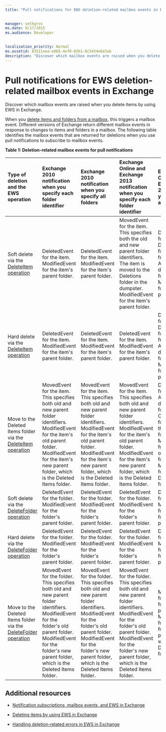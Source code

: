 ```yaml
---
title: "Pull notifications for EWS deletion-related mailbox events in Exchange"
 
 
manager: sethgros
ms.date: 9/17/2015
ms.audience: Developer
 
 
localization_priority: Normal
ms.assetid: 83511eea-e0b5-4ef0-83b1-0c5434e6d3ab
description: "Discover which mailbox events are raised when you delete items by using EWS in Exchange."
---
```


# Pull notifications for EWS deletion-related mailbox events in Exchange

Discover which mailbox events are raised when you delete items by using EWS in Exchange.
  
When you [delete items and folders from a mailbox](deleting-items-by-using-ews-in-exchange.md), this triggers a mailbox event. Different versions of Exchange return different mailbox events in response to changes to items and folders in a mailbox. The following table identifies the mailbox events that are returned for deletions when you use pull notifications to subscribe to mailbox events. 
  
**Table 1: Deletion-related mailbox events for pull notifications**

|**Type of deletion and the EWS operation**|**Exchange 2010 notification when you specify each folder identifier**|**Exchange 2010 notification when you specify all folders**|**Exchange Online and Exchange 2013 notification when you specify each folder identifier**|**Exchange Online and Exchange 2013 when you specify all folders**|
|:-----|:-----|:-----|:-----|:-----|
|Soft delete via the [DeleteItem operation](http://msdn.microsoft.com/library/3e26c416-fa12-476e-bfd2-5c1f4bb7b348%28Office.15%29.aspx) <br/> |DeletedEvent for the item.  <br/> ModifiedEvent for the item's parent folder.  <br/> |DeletedEvent for the item.  <br/> ModifiedEvent for the item's parent folder.  <br/> |MovedEvent for the item. This specifies both the old and new parent folder identifiers. The item is moved to the Deletions folder in the dumpster.  <br/> ModifiedEvent for the item's parent folder.  <br/> |DeletedEvent for the item.  <br/> DeletedEvent for the item from the AllItems default search folder.  <br/> ModifiedEvent for the item's parent folder.  <br/> |
|Hard delete via the [DeleteItem operation](http://msdn.microsoft.com/library/3e26c416-fa12-476e-bfd2-5c1f4bb7b348%28Office.15%29.aspx) <br/> |DeletedEvent for the item.  <br/> ModifiedEvent for the item's parent folder.  <br/> |DeletedEvent for the item.  <br/> ModifiedEvent for the item's parent folder.  <br/> |DeletedEvent for the item.  <br/> ModifiedEvent for the item's parent folder.  <br/> |DeletedEvent for the item.  <br/> DeletedEvent for the item from the AllItems default search folder.  <br/> ModifiedEvent for the item's parent folder.  <br/> |
|Move to the Deleted Items folder via the [DeleteItem operation](http://msdn.microsoft.com/library/3e26c416-fa12-476e-bfd2-5c1f4bb7b348%28Office.15%29.aspx) <br/> |MovedEvent for the item. This specifies both old and new parent folder identifiers.  <br/> ModifiedEvent for the item's old parent folder.  <br/> ModifiedEvent for the item's new parent folder, which is the Deleted Items folder.  <br/> |MovedEvent for the item. This specifies both old and new parent folder identifiers.  <br/> ModifiedEvent for the item's old parent folder.  <br/> ModifiedEvent for the item's new parent folder, which is the Deleted Items folder.  <br/> |MovedEvent for the item. This specifies both old and new parent folder identifiers.  <br/> ModifiedEvent for the item's old parent folder.  <br/> ModifiedEvent for the item's new parent folder, which is the Deleted Items folder.  <br/> |DeletedEvent from the AllItems default search folder.  <br/> CreatedEvent for the item in the AllItems folder.  <br/> ModifiedEvent for the item's original parent folder.  <br/> ModifiedEvent for the Deleted Items folder.  <br/> |
|Soft delete via the [DeleteFolder operation](http://msdn.microsoft.com/library/b0f92682-4895-4bcf-a4a1-e4c2e8403979%28Office.15%29.aspx) <br/> |DeletedEvent for the folder.  <br/> ModifiedEvent for the folder's parent folder.  <br/> |DeletedEvent for the folder.  <br/> ModifiedEvent for the folder's parent folder.  <br/> |DeletedEvent for the folder.  <br/> ModifiedEvent for the folder's parent folder.  <br/> |DeletedEvent for the folder.  <br/> ModifiedEvent for the folder's parent folder.  <br/> |
|Hard delete via the [DeleteFolder operation](http://msdn.microsoft.com/library/b0f92682-4895-4bcf-a4a1-e4c2e8403979%28Office.15%29.aspx) <br/> |DeletedEvent for the folder.  <br/> ModifiedEvent for the folder's parent folder.  <br/> |DeletedEvent for the folder.  <br/> ModifiedEvent for the folder's parent folder.  <br/> |DeletedEvent for the folder.  <br/> ModifiedEvent for the folder's parent folder.  <br/> |DeletedEvent for the folder.  <br/> ModifiedEvent for the folder's parent folder.  <br/> |
|Move to the Deleted Items folder via the [DeleteFolder operation](http://msdn.microsoft.com/library/b0f92682-4895-4bcf-a4a1-e4c2e8403979%28Office.15%29.aspx) <br/> |MovedEvent for the folder. This specifies both old and new parent folder identifiers.  <br/> ModifiedEvent for the folder's old parent folder.  <br/> ModifiedEvent for the folder's new parent folder, which is the Deleted Items folder.  <br/> |MovedEvent for the folder. This specifies both old and new parent folder identifiers.  <br/> ModifiedEvent for the folder's old parent folder.  <br/> ModifiedEvent for the folder's new parent folder, which is the Deleted Items folder.  <br/> |MovedEvent for the folder. This specifies both old and new parent folder identifiers.  <br/> ModifiedEvent for the folder's old parent folder.  <br/> ModifiedEvent for the folder's new parent folder, which is the Deleted Items folder.  <br/> |ModifiedEvent for the folder's old parent folder.  <br/> ModifiedEvent for the folder's new parent folder which is the Deleted Items folder.  <br/> |
   
## Additional resources
<a name="bk_addresources"> </a>

- [Notification subscriptions, mailbox events, and EWS in Exchange](notification-subscriptions-mailbox-events-and-ews-in-exchange.md)
    
- [Deleting items by using EWS in Exchange](deleting-items-by-using-ews-in-exchange.md)
    
- [Handling deletion-related errors in EWS in Exchange](handling-deletion-related-errors-in-ews-in-exchange.md)
    

